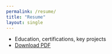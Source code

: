 ```yaml
---
permalink: /resume/
title: "Resume"
layout: single
---
```

- Education, certifications, key projects  
- [Download PDF](/assets/resume.pdf)
